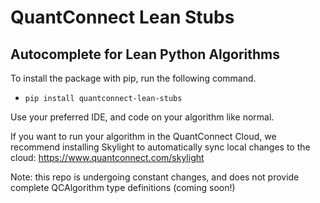 # QuantConnect Lean Stubs
## Autocomplete for Lean Python Algorithms

To install the package with pip, run the following command.

 * `pip install quantconnect-lean-stubs`

Use your preferred IDE, and code on your algorithm like normal.

If you want to run your algorithm in the QuantConnect Cloud, we recommend installing Skylight to automatically sync local changes to the cloud: https://www.quantconnect.com/skylight

Note: this repo is undergoing constant changes, and does not provide complete QCAlgorithm type definitions (coming soon!)